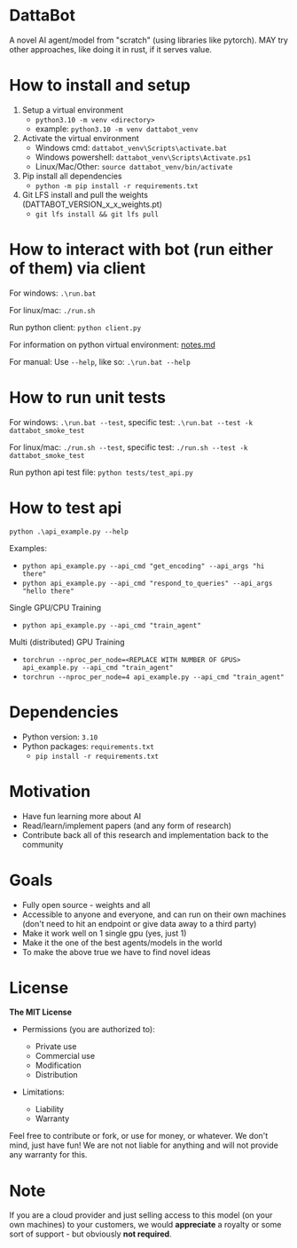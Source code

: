 # DattaBot

A novel AI agent/model from "scratch" (using libraries like pytorch). MAY try other approaches, like doing it in rust, if it serves value.

# How to install and setup

1. Setup a virtual environment
    - `python3.10 -m venv <directory>`
    - example: `python3.10 -m venv dattabot_venv`
2. Activate the virtual environment
    - Windows cmd: `dattabot_venv\Scripts\activate.bat`
    - Windows powershell: `dattabot_venv\Scripts\Activate.ps1`
    - Linux/Mac/Other: `source dattabot_venv/bin/activate`
3. Pip install all dependencies
    - `python -m pip install -r requirements.txt`
4. Git LFS install and pull the weights (DATTABOT_VERSION_x_x_weights.pt)
    - `git lfs install && git lfs pull`

# How to interact with bot (run either of them) via client

For windows:
`.\run.bat`

For linux/mac:
`./run.sh`

Run python client:
`python client.py`

For information on python virtual environment: [notes.md](notes.md)

For manual: Use `--help`, like so: `.\run.bat --help`

# How to run unit tests

For windows:
`.\run.bat --test`, specific test: `.\run.bat --test -k dattabot_smoke_test`

For linux/mac:
`./run.sh --test`, specific test: `./run.sh --test -k dattabot_smoke_test`

Run python api test file:
`python tests/test_api.py`

# How to test api

`python .\api_example.py --help`

Examples:

-   `python api_example.py --api_cmd "get_encoding" --api_args "hi there"`
-   `python api_example.py --api_cmd "respond_to_queries" --api_args "hello there"`

Single GPU/CPU Training

-   `python api_example.py --api_cmd "train_agent"`

Multi (distributed) GPU Training

-   `torchrun --nproc_per_node=<REPLACE WITH NUMBER OF GPUS> api_example.py --api_cmd "train_agent"`
-   `torchrun --nproc_per_node=4 api_example.py --api_cmd "train_agent"`

# Dependencies

-   Python version: `3.10`
-   Python packages: `requirements.txt`
    -   `pip install -r requirements.txt`

# Motivation

-   Have fun learning more about AI
-   Read/learn/implement papers (and any form of research)
-   Contribute back all of this research and implementation back to the community

# Goals

-   Fully open source - weights and all
-   Accessible to anyone and everyone, and can run on their own machines (don't need to hit an endpoint or give data away to a third party)
-   Make it work well on 1 single gpu (yes, just 1)
-   Make it the one of the best agents/models in the world
-   To make the above true we have to find novel ideas

# License

**The MIT License**

-   Permissions (you are authorized to):

    -   Private use
    -   Commercial use
    -   Modification
    -   Distribution

-   Limitations:
    -   Liability
    -   Warranty

Feel free to contribute or fork, or use for money, or whatever. We don't mind, just have fun! We are not not liable for anything and will not provide any warranty for this.

# Note

If you are a cloud provider and just selling access to this model (on your own machines) to your customers, we would **appreciate** a royalty or some sort of support - but obviously **not required**.
